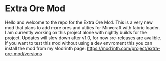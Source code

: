 # Extra Ore Mod
Hello and welcome to the repo for the Extra Ore Mod.
This is a very new mod that plans to add more ores
and utities for Minecraft with fabric loader.
I am currently working on this project alone with nightly
builds for the project. Updates will slow down after v1.0, for
now pre-releases are avalible. If you want to test this mod without using
a dev enviroment this you can install the mod from my Modrinth page: https://modrinth.com/project/extra-ore-mod/versions
